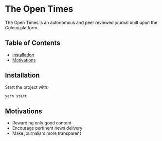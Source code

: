 # The Open Times

The Open Times is an autonomous and peer reviewed journal built upon the Colony platform. 

## Table of Contents

- [Installation](#installation)
- [Motivations](#motivations)

## Installation

Start the project with:

```sh
yarn start
```

## Motivations

- Rewarding only good content
- Encourage pertinent news delivery
- Make journalism more transparent
